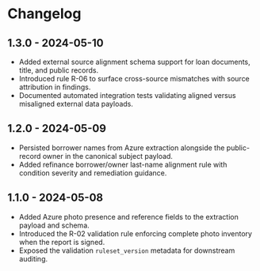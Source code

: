 # Changelog

## 1.3.0 - 2024-05-10
- Added external source alignment schema support for loan documents, title, and public records.
- Introduced rule R-06 to surface cross-source mismatches with source attribution in findings.
- Documented automated integration tests validating aligned versus misaligned external data payloads.

## 1.2.0 - 2024-05-09
- Persisted borrower names from Azure extraction alongside the public-record owner in the
  canonical subject payload.
- Added refinance borrower/owner last-name alignment rule with condition severity and
  remediation guidance.

## 1.1.0 - 2024-05-08
- Added Azure photo presence and reference fields to the extraction payload and schema.
- Introduced the R-02 validation rule enforcing complete photo inventory when the report is signed.
- Exposed the validation `ruleset_version` metadata for downstream auditing.
